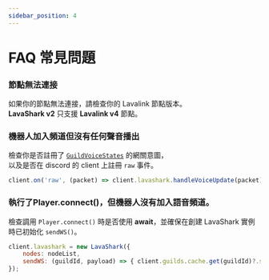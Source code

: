 ```yaml
---
sidebar_position: 4
---
```


# FAQ 常見問題

### 節點無法連接
如果你的節點無法連接，請檢查你的 Lavalink 節點版本。  
**LavaShark v2** 只支援 **Lavalink v4** 節點。  


### 機器人加入頻道但沒有任何聲音播出
檢查你是否註冊了 [`GuildVoiceStates`](https://discord-api-types.dev/api/discord-api-types-v10/enum/GatewayIntentBits) 的網關意圖，  
以及是否在 discord 的 client 上註冊 `raw` 事件。

```js
client.on('raw', (packet) => client.lavashark.handleVoiceUpdate(packet));
```


### 執行了Player.connect()，但機器人沒有加入語音頻道。
檢查調用 `Player.connect()` 時是否使用 **await**，並確保在創建 LavaShark 實例時已初始化 `sendWS()`。  

```js
client.lavashark = new LavaShark({
    nodes: nodeList,
    sendWS: (guildId, payload) => { client.guilds.cache.get(guildId)?.shard.send(payload); }
});
```